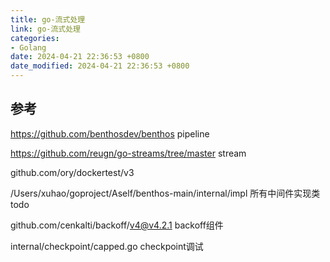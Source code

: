 ```yaml
---
title: go-流式处理
link: go-流式处理
categories:
- Golang
date: 2024-04-21 22:36:53 +0800
date_modified: 2024-04-21 22:36:53 +0800
---
```


## 参考
https://github.com/benthosdev/benthos pipeline

https://github.com/reugn/go-streams/tree/master stream

github.com/ory/dockertest/v3

/Users/xuhao/goproject/Aself/benthos-main/internal/impl 所有中间件实现类 todo

github.com/cenkalti/backoff/v4@v4.2.1 backoff组件

internal/checkpoint/capped.go checkpoint调试